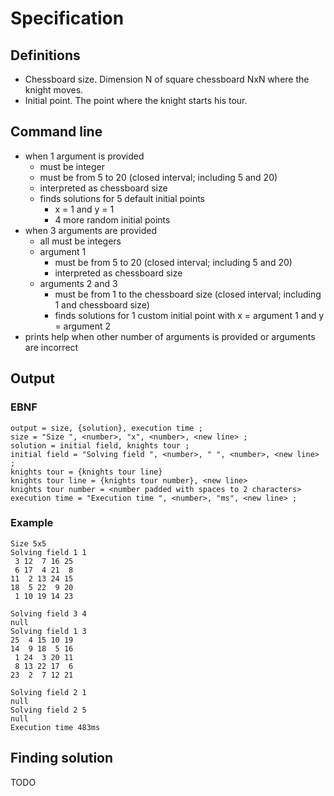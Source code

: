 # Specification

## Definitions

- Chessboard size. Dimension N of square chessboard NxN where the knight moves.
- Initial point. The point where the knight starts his tour.

## Command line

- when 1 argument is provided
  - must be integer 
  - must be from 5 to 20 (closed interval; including 5 and 20)
  - interpreted as chessboard size
  - finds solutions for 5 default initial points
    - x = 1 and y = 1
    - 4 more random initial points
- when 3 arguments are provided
  - all must be integers
  - argument 1
    - must be from 5 to 20 (closed interval; including 5 and 20)
    - interpreted as chessboard size
  - arguments 2 and 3
    - must be from 1 to the chessboard size (closed interval; including 1 and chessboard size)
    - finds solutions for 1 custom initial point with x = argument 1 and y = argument 2
- prints help when other number of arguments is provided or arguments are incorrect

## Output

### EBNF

```
output = size, {solution}, execution time ;
size = "Size ", <number>, "x", <number>, <new line> ;
solution = initial field, knights tour ;
initial field = "Solving field ", <number>, " ", <number>, <new line> ;
knights tour = {knights tour line}
knights tour line = {knights tour number}, <new line>
knights tour number = <number padded with spaces to 2 characters>
execution time = "Execution time ", <number>, "ms", <new line> ;
```

### Example

```
Size 5x5
Solving field 1 1
 3 12  7 16 25 
 6 17  4 21  8 
11  2 13 24 15 
18  5 22  9 20 
 1 10 19 14 23 

Solving field 3 4
null
Solving field 1 3
25  4 15 10 19 
14  9 18  5 16 
 1 24  3 20 11 
 8 13 22 17  6 
23  2  7 12 21 

Solving field 2 1
null
Solving field 2 5
null
Execution time 483ms
```

## Finding solution

TODO

